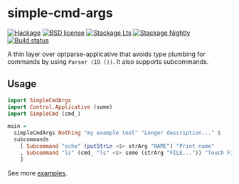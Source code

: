 # simple-cmd-args

[![Hackage](https://img.shields.io/hackage/v/simple-cmd-args.svg)](https://hackage.haskell.org/package/simple-cmd-args)
[![BSD license](https://img.shields.io/badge/license-BSD-blue.svg)](LICENSE)
[![Stackage Lts](http://stackage.org/package/simple-cmd-args/badge/lts)](http://stackage.org/lts/package/simple-cmd-args)
[![Stackage Nightly](http://stackage.org/package/simple-cmd-args/badge/nightly)](http://stackage.org/nightly/package/simple-cmd-args)
[![Build status](https://secure.travis-ci.org/juhp/simple-cmd-args.svg)](https://travis-ci.org/juhp/simple-cmd-args)

A thin layer over optparse-applicative that avoids type plumbing for
commands by using `Parser (IO ())`. It also supports subcommands.

## Usage

```haskell
import SimpleCmdArgs
import Control.Applicative (some)
import SimpleCmd (cmd_)

main =
  simpleCmdArgs Nothing "my example tool" "Longer description..." $
  subcommands
    [ Subcommand "echo" (putStrLn <$> strArg "NAME") "Print name"
    , Subcommand "ls" (cmd_ "ls" <$> some (strArg "FILE...")) "Touch FILE"
    ]
```

See more [examples](https://github.com/juhp/simple-cmd-args/tree/master/examples).
